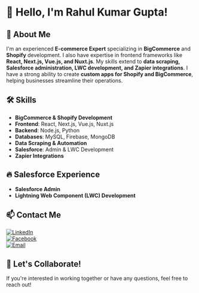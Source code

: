 # 👋 Hello, I'm Rahul Kumar Gupta!

## 🚀 About Me
I'm an experienced **E-commerce Expert** specializing in **BigCommerce** and **Shopify** development. I also have expertise in frontend frameworks like **React, Next.js, Vue.js, and Nuxt.js**. My skills extend to **data scraping, Salesforce administration, LWC development, and Zapier integrations**. I have a strong ability to create **custom apps for Shopify and BigCommerce**, helping businesses streamline their operations.

## 🛠️ Skills

- **BigCommerce & Shopify Development**  
- **Frontend**: React, Next.js, Vue.js, Nuxt.js  
- **Backend**: Node.js, Python  
- **Databases**: MySQL, Firebase, MongoDB  
- **Data Scraping & Automation**  
- **Salesforce**: Admin & LWC Development  
- **Zapier Integrations**  

## 🔥 Salesforce Experience

- **Salesforce Admin**  
- **Lightning Web Component (LWC) Development**  

## 📫 Contact Me

[![LinkedIn](https://img.shields.io/badge/LinkedIn-Rahul%20Kumar%20Gupta-blue)](https://www.linkedin.com/in/rahul-kumar-gupta-a613b5260)  
[![Facebook](https://img.shields.io/badge/Facebook-Rahul%20Kumar%20Gupta-blue)](https://www.facebook.com/profile.php?id=100086322364680)  
[![Email](https://img.shields.io/badge/Email-rahulkumar%40gmail.com-red)](mailto:rahulkumar@588111gmail.com)  

## 🤝 Let's Collaborate!
If you're interested in working together or have any questions, feel free to reach out!
